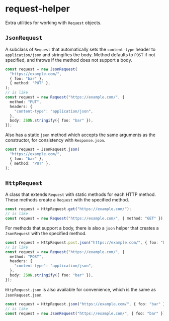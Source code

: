 # request-helper

Extra utilities for working with `Request` objects.

## `JsonRequest`

A subclass of `Request` that automatically sets the `content-type` header to `application/json` and stringifies the body. Method defaults to `POST` if not specified, and throws if the method does not support a body.

```ts
const request = new JsonRequest(
  "https://example.com/",
  { foo: "bar" },
  { method: "PUT" },
);
// is like
const request = new Request("https://example.com/", {
  method: "PUT",
  headers: {
    "content-type": "application/json",
  },
  body: JSON.stringify({ foo: "bar" }),
});
```

Also has a static `json` method which accepts the same arguments as the constructor, for consistency with `Response.json`.

```ts
const request = JsonRequest.json(
  "https://example.com/",
  { foo: "bar" },
  { method: "PUT" },
);
```

## `HttpRequest`

A class that extends `Request` with static methods for each HTTP method. These methods create a `Request` with the specified method.

```ts
const request = HttpRequest.get("https://example.com/");
// is like
const request = new Request("https://example.com/", { method: "GET" });
```

For methods that support a body, there is also a `json` helper that creates a `JsonRequest` with the specified method.

```ts
const request = HttpRequest.post.json("https://example.com/", { foo: "bar" });
// is like
const request = new Request("https://example.com/", {
  method: "POST",
  headers: {
    "content-type": "application/json",
  },
  body: JSON.stringify({ foo: "bar" }),
});
```

`HttpRequest.json` is also available for convenience, which is the same as `JsonRequest.json`.

```ts
const request = HttpRequest.json("https://example.com/", { foo: "bar" });
// is like
const request = new JsonRequest("https://example.com/", { foo: "bar" });
```

